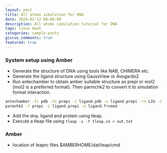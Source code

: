 ```yaml
---
layout: post
title: All atoms simulation for DNA
date: 2024-02-12 00:00:00
description: All atoms simulation tutorial for DNA
tags: linux bash
categories: sample-posts
giscus_comments: true
featured: true
---
```


### System setup using Amber

- Generate the structure of DNA using tools like NAB, CHIMERA etc.
- Generate the ligand structure using GaussView or Avogardo2
- Run antechamber to obtain amber suitable structure as prepi or mol2 (mol2 is a preferred format). Then parmchk2 to convert it to simulation format interaction.

```bash
antechamber -fi pdb -fo prepi -i ligand.pdb -o ligand.prepi -rn LIG -c bcc -at gaff2
parmchk2 -f prepi -i ligand.prepi -o ligand.frcmod
```
- Add the dna, ligand and protein using tleap.
- Execute a tleap file using `tleap -s -f tleap.in > out.txt `

### Amber

- location of leaprc files $AMBERHOME/dat/leap/cmd